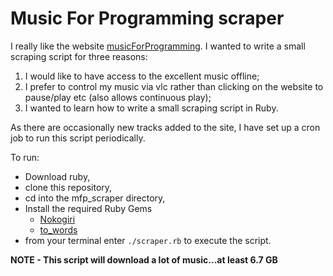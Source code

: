 # Music For Programming scraper

I really like the website [musicForProgramming](https://musicforprogramming.net/).
I wanted to write a small scraping script for three reasons:

1. I would like to have access to the excellent music offline;
2. I prefer to control my music via vlc rather than clicking on the website to pause/play etc (also allows continuous play);
3. I wanted to learn how to write a small scraping script in Ruby.

As there are occasionally new tracks added to the site, I have set up a cron job to run this script periodically.

To run:

- Download ruby,
- clone this repository,
- cd into the mfp_scraper directory,
- Install the required Ruby Gems
    - [Nokogiri](https://rubygems.org/gems/nokogiri)
    - [to_words](https://rubygems.org/gems/to_words)
- from your terminal enter `./scraper.rb` to execute the script.

**NOTE - This script will download a lot of music...at least 6.7 GB**
